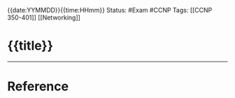 {{date:YYMMDD}}{{time:HHmm}}
	Status: #Exam #CCNP
		Tags: [[CCNP 350-401]] [[Networking]]

# {{title}}

---
# Reference